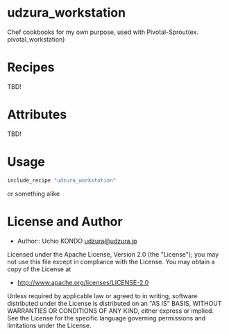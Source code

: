 udzura_workstation
==================

Chef cookbooks for my own purpose, used with Pivotal-Sprout(ex. pivotal_workstation)

Recipes
======

TBD!

Attributes
==========

TBD!

Usage
=====

```ruby
include_recipe "udzura_workstation"
```

or something alike

License and Author
==================

- Author:: Uchio KONDO <udzura@udzura.jp>

Licensed under the Apache License, Version 2.0 (the "License");
you may not use this file except in compliance with the License.
You may obtain a copy of the License at

* http://www.apache.org/licenses/LICENSE-2.0

Unless required by applicable law or agreed to in writing, software
distributed under the License is distributed on an "AS IS" BASIS,
WITHOUT WARRANTIES OR CONDITIONS OF ANY KIND, either express or implied.
See the License for the specific language governing permissions and
limitations under the License.
